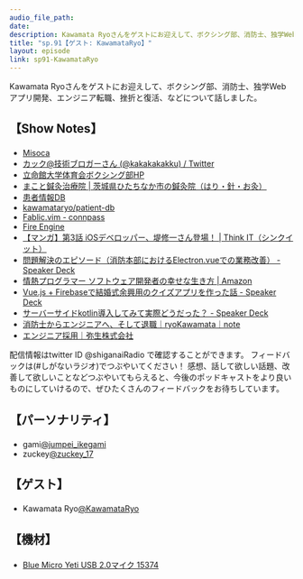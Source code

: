 ```yaml
---
audio_file_path: 
date: 
description: Kawamata Ryoさんをゲストにお迎えして、ボクシング部、消防士、独学Webアプリ開発、エンジニア転職、挫折と復活、などについて話しました。
title: "sp.91【ゲスト: KawamataRyo】"
layout: episode
link: sp91-KawamataRyo
---
```


<p><span>Kawamata Ryoさんをゲストにお迎えして、ボクシング部、消防士、独学Webアプリ開発、エンジニア転職、挫折と復活、などについて話しました。</span></p>
<h2>
  <p>【Show Notes】</p>
</h2>
<ul>
  <li><a href="https://www.misoca.jp/" target="_blank">Misoca</a></li>
  <li><a href="https://twitter.com/kakakakakku" target="_blank">カック@技術ブロガーさん (@kakakakakku) / Twitter</a></li>
  <li><a href="http://ritsumeiboxing.web.fc2.com/index.html" target="_blank">立命館大学体育会ボクシング部HP</a></li>
  <li><a href="https://makoto-acu.com/" target="_blank">まこと鍼灸治療院 | 茨城県ひたちなか市の鍼灸院（はり・針・お灸）</a></li>
  <li><a href="https://patient-db.herokuapp.com/" target="_blank">患者情報DB</a></li>
  <li><a href="https://github.com/kawamataryo/patient-db" target="_blank">kawamataryo/patient-db</a></li>
  <li><a href="https://fablicvim.connpass.com/" target="_blank">Fablic.vim - connpass</a></li>
  <li><a href="https://blog.tsurubee.tech/" target="_blank">Fire Engine</a></li>
  <li><a href="https://thinkit.co.jp/article/10592" target="_blank">【マンガ】第3話 iOSデベロッパー、堤修一さん登場！ | Think IT（シンクイット）</a></li>
  <li><a href="https://speakerdeck.com/kawamataryo/improvement-at-the-fire-department" target="_blank">問題解決のエピソード（消防本部におけるElectron.vueでの業務改善） - Speaker Deck</a></li>
  <li><a href="https://www.amazon.co.jp/dp/B01IGW5MQ0/" target="_blank">情熱プログラマー ソフトウェア開発者の幸せな生き方 | Amazon</a></li>
  <li><a href="https://speakerdeck.com/kawamataryo/wedding-quize-on-vue-firebase" target="_blank">Vue.js + Firebaseで結婚式余興用のクイズアプリを作った話 - Speaker Deck</a></li>
  <li><a href="https://speakerdeck.com/kawamataryo/java-to-kotlin" target="_blank">サーバーサイドkotlin導入してみて実際どうだった？ - Speaker Deck</a></li>
  <li><a href="https://note.com/ryo_kawamata/n/n4fc0fa900314" target="_blank">消防士からエンジニアへ、そして退職｜ryoKawamata｜note</a></li>
  <li><a href="https://www.yayoi-kk.co.jp/company/recruiting/engineer.html" target="_blank">エンジニア採用｜弥生株式会社</a></li>
</ul>
<p><span>
  配信情報はtwitter ID @shiganaiRadio で確認することができます。
  フィードバックは(#しがないラジオ)でつぶやいてください！
  感想、話して欲しい話題、改善して欲しいことなどつぶやいてもらえると、今後のポッドキャストをより良いものにしていけるので、ぜひたくさんのフィードバックをお待ちしています。
</span></p>
<h2>
  <p>【パーソナリティ】</p>
</h2>
<ul>
  <li>gami<a href="https://twitter.com/jumpei_ikegami" target="_blank">@jumpei_ikegami</a></li>
  <li>zuckey<a href="https://twitter.com/zuckey_17" target="_blank">@zuckey_17</a></li>
</ul>
<h2>
  <p>【ゲスト】</p>
</h2>
<ul>
  <li>Kawamata Ryo<a href="https://twitter.com/KawamataRyo" target="_blank">@KawamataRyo</a></li>
</ul>
<h2>
  <p>【機材】</p>
</h2>
<ul>
  <li><a href="http://amzn.to/2tlkud3" target="_blank">Blue Micro Yeti USB 2.0マイク 15374</a></li>
</ul>
